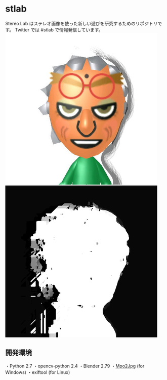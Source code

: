 # stlab
Stereo Lab はステレオ画像を使った新しい遊びを研究するためのリポジトリです。
Twitter では #stlab で情報発信しています。
![グレたノコノコ](https://github.com/Hato6502/stlab/blob/master/HNI_0029_0.jpg)
![グレたノコノコの視差画像](https://github.com/Hato6502/stlab/blob/master/stray_z.png)

## 開発環境
・Python 2.7
・opencv-python 2.4
・Blender 2.79
・<a href="https://github.com/shimat/mpo2jpg">Mpo2Jpg</a> (for Windows)
・exiftool (for Linux)
